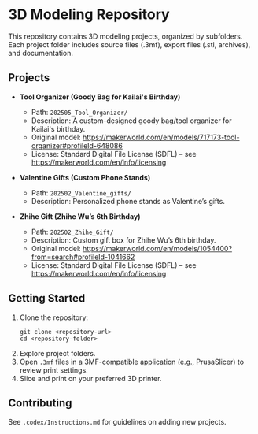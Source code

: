  # 3D Modeling Repository

 This repository contains 3D modeling projects, organized by subfolders. Each project folder includes source files (.3mf), export files (.stl, archives), and documentation.

 ## Projects

 - **Tool Organizer (Goody Bag for Kailai's Birthday)**
   - Path: `202505_Tool_Organizer/`
   - Description: A custom-designed goody bag/tool organizer for Kailai's birthday.
   - Original model: https://makerworld.com/en/models/717173-tool-organizer#profileId-648086
   - License: Standard Digital File License (SDFL) – see https://makerworld.com/en/info/licensing

- **Valentine Gifts (Custom Phone Stands)**
   - Path: `202502_Valentine_gifts/`
   - Description: Personalized phone stands as Valentine’s gifts.

- **Zhihe Gift (Zhihe Wu’s 6th Birthday)**
   - Path: `202502_Zhihe_Gift/`
   - Description: Custom gift box for Zhihe Wu’s 6th birthday.
   - Original model: https://makerworld.com/en/models/1054400?from=search#profileId-1041662
   - License: Standard Digital File License (SDFL) – see https://makerworld.com/en/info/licensing

 ## Getting Started

 1. Clone the repository:
    ```
    git clone <repository-url>
    cd <repository-folder>
    ```
 2. Explore project folders.
 3. Open `.3mf` files in a 3MF-compatible application (e.g., PrusaSlicer) to review print settings.
 4. Slice and print on your preferred 3D printer.

 ## Contributing

 See `.codex/Instructions.md` for guidelines on adding new projects.

